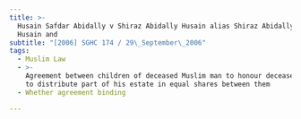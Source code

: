 ```yaml
---
title: >-
  Husain Safdar Abidally v Shiraz Abidally Husain alias Shiraz Abidally Abdul
  Husain and
subtitle: "[2006] SGHC 174 / 29\_September\_2006"
tags:
  - Muslim Law
  - >-
    Agreement between children of deceased Muslim man to honour deceased\'s wish
    to distribute part of his estate in equal shares between them
  - Whether agreement binding

---
```



